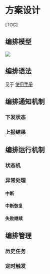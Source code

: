 # 方案设计 #

[TOC]

## 编排模型 ##

<img src = "https://static-1256056882.cos.ap-guangzhou.myqcloud.com/seven%2Fjobflow.DAG.png">

## 编排语法 ##

见于 [使用手册](/doc/manual.md)

## 编排通知机制 ##

### 下发状态 ###
### 上报结果 ###

## 编排运行机制 ##

### 状态机 ###
### 异常处理 ###
#### 中断 ####
#### 中断恢复 ####
#### 失败继续 ####

## 编排管理 ##

### 历史任务 ###
### 定时触发 ###